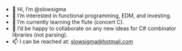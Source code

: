 - 👋 Hi, I’m @slowsigma
- 👀 I’m interested in functional programming, EDM, and investing.
- 🌱 I’m currently learning the flute (concert C).
- 💞️ I’d be happy to collaborate on any new ideas for C# combinator libraries (not parsing).
- 📫 I can be reached at: slowsigma@hotmail.com

<!---
slowsigma/slowsigma is a ✨ special ✨ repository because its `README.md` (this file) appears on your GitHub profile.
You can click the Preview link to take a look at your changes.
--->
